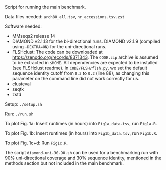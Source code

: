 Script for running the main benchmark.

Data files needed: `arch80_all.tsv`, `nr_accessions.tsv.zst`

Software needed:

- MMseqs2 release 14
- DIAMOND v2.1.13 for the bi-directional runs. DIAMOND v2.1.9 (compiled using `-DEXTRA=ON`)
  for the uni-directional runs.
- FLSHclust: The code can be downloaded at https://zenodo.org/records/8371343.
  The `CODE.zip` archive is assumed to be extracted in `$HOME`. All dependencies
  are expected to be installed (see FLSHclust readme). In `CODE/FLSH/flsh.py`, we
  set the default sequence identity cutoff from `0.3` to `0.2` (line 88), as
  changing this parameter on the command line did not work correctly for us.
- clusteval
- seqtk
- zstd

Setup: `./setup.sh`

Run: `./run.sh`

To plot Fig. 1a: Insert runtimes (in hours) into `Fig1a_data.tsv`, run `Fig1a.R`.

To plot Fig. 1b: Insert runtimes (in hours) into `Fig1b_data.tsv`, run `Fig1b.R`.

To plot Fig. 1c+d: Run `Fig1c.R`.

The script `diamond-uni-30-90.sh` can be used for a benchmarking run with 90%
uni-directional coverage and 30% sequence identity, mentioned in the methods section
but not included in the main benchmark.